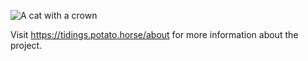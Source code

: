 ![A cat with a crown](https://tidings.potato.horse/cat-2.webp)


Visit https://tidings.potato.horse/about for more information about the project.
